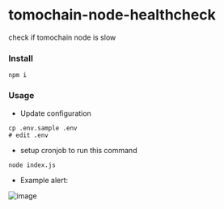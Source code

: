 # tomochain-node-healthcheck
check if tomochain node is slow 
### Install
```
npm i
```

### Usage
- Update configuration
```
cp .env.sample .env
# edit .env
```
- setup cronjob to run this command
```
node index.js
```

- Example alert:

![image](https://user-images.githubusercontent.com/17243442/82778429-99fecc80-9e7b-11ea-878d-e6ba5617f589.png)

